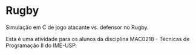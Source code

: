 # Rugby

Simulação em C de jogo atacante vs. defensor no Rugby.

Esta é uma atividade para os alunos da disciplina
MAC0218 - Técnicas de Programação II do IME-USP.
